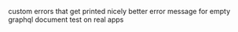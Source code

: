 custom errors that get printed nicely
better error message for empty graphql document
test on real apps
